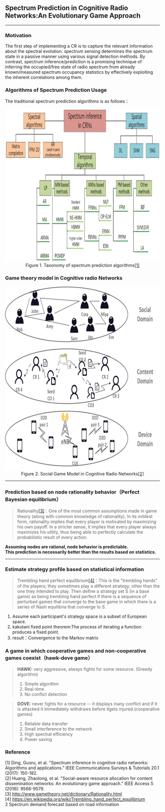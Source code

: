 ## Spectrum Prediction in Cognitive Radio Networks:An Evolutionary Game Approach  
---
### Motivation
The first step of implementing a CR is to capture the relevant information about the spectral evolution. spectrum sensing determines the spectrum state in a passive manner using various signal detection methods. By contrast, spectrum inference/prediction is a promising technique of inferring the occupied/free state of radio spectrum from already known/measured spectrum occupancy statistics by effectively exploiting the inherent correlations among them.

### Algorithms of Spectrum Prediction Usage
The traditional spectrum prediction algorithms is as follows：
<center>
<img src="./Photos/Specturm_prediction_algorithms.gif" width="850" height="500">
<center>Figure 1. Taxonomy of spectrum prediction algorithms<a href="https://ieeexplore.ieee.org/document/8031332">[1]</a></center>
</center>

### Game theory model in Cognitive radio Networks
<center>
<img src="./Photos/gt_model_in_CRN.gif" width="650" height="600">
<center>Figure 2. Social Game Model in Cognitive Radio Networks<a href="https://ieeexplore.ieee.org/document/7795166">[2]</a></center>
</center>

---

### Prediction based on node rationality behavior（Perfect Bayesian equilibrium）
>Rationality[[3]](http://www.gametheory.net/dictionary/Rationality.html)：One of the most common assumptions made in game theory (along with common knowledge of rationality). In its mildest form, rationality implies that every player is motivated by maximizing his own payoff. In a stricter sense, it implies that every player always maximizes his utility, thus being able to perfectly calculate the probabilistic result of every action.

**Assuming nodes are rational, node behavior is predictable.**  
**This prediction is necessarily better than the results based on statistics.**

---
### Estimate strategy profile based on statistical information
>Trembling hand perfect equilibrium[[4]](https://en.wikipedia.org/wiki/Trembling_hand_perfect_equilibrium)：This is the "trembling hands" of the players; they sometimes play a different strategy, other than the one they intended to play. Then define a strategy set S (in a base game) as being trembling hand perfect if there is a sequence of perturbed games that converge to the base game in which there is a series of Nash equilibria that converge to S.
1. Assume each participant's strategy space is a subset of European space.
2. kakutani fixed point theorem:The process of iterating a function produces a fixed point.
3. result：Convergence to the Markov matrix

### A game in which cooperative games and non-cooperative games coexist（hawk-dove game）
>**HAWK:** very aggressive, always fights for some resource. (Greedy algorithm)  
>1. Simple algorithm  
>2. Real-time   
>3. No conflict detection  

>**DOVE:** never fights for a resource -- it displays inany conflict and if it is attacked it immediately withdraws before itgets injured.(cooperative games)  
>1. Reliable data transfer  
>2. Small interference to the network  
>3. High spectral efficiency  
>4. Power saving  


### Reference
[1] Ding, Guoru, et al. "Spectrum inference in cognitive radio networks: Algorithms and applications." IEEE Communications Surveys & Tutorials 20.1 (2017): 150-182.  
[2] Huang, Zhaolong, et al. "Social-aware resource allocation for content dissemination networks: An evolutionary game approach." IEEE Access 5 (2016): 9568-9579.  
[3] http://www.gametheory.net/dictionary/Rationality.html  
[4] https://en.wikipedia.org/wiki/Trembling_hand_perfect_equilibrium  
2 Spectrum demand forecast based on road information
